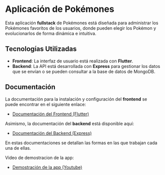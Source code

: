 # Aplicación de Pokémones

Esta aplicación **fullstack** de Pokémones está diseñada para administrar los Pokémones favoritos de los usuarios, donde pueden elegir los Pokémon y evolucionarlos de forma dinámica e intuitiva. 

## Tecnologías Utilizadas

- **Frontend**: La interfaz de usuario está realizada con **Flutter**.
- **Backend**: La API está desarrollada con **Express** para gestionar los datos que se envían o se pueden consultar a la base de datos de MongoDB.

## Documentación

La documentación para la instalación y configuración del **frontend** se puede encontrar en el siguiente enlace:

- [Documentación del Frontend (Flutter)](https://github.com/Valentinpico/poke/tree/master/pokemonesflutter)

Asimismo, la documentación del **backend** está disponible aquí:

- [Documentación del Backend (Express)](https://github.com/Valentinpico/poke/tree/master/pokemones-back-express)

En estas documentaciones se detallan las formas en las que trabajan cada una de ellas.

Video de demostracion de la app:
- [Demostración de la app (Youtube)](https://www.youtube.com/watch?v=74m11RFTFbM)
